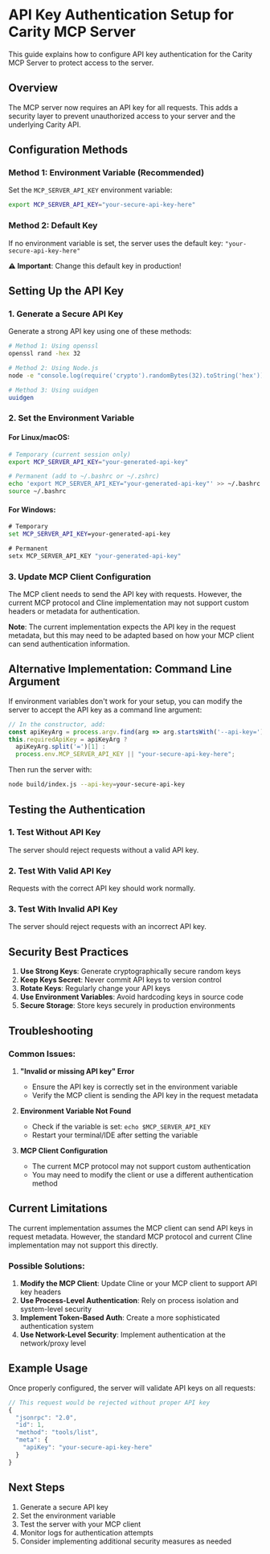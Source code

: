 # API Key Authentication Setup for Carity MCP Server

This guide explains how to configure API key authentication for the Carity MCP Server to protect access to the server.

## Overview

The MCP server now requires an API key for all requests. This adds a security layer to prevent unauthorized access to your server and the underlying Carity API.

## Configuration Methods

### Method 1: Environment Variable (Recommended)

Set the `MCP_SERVER_API_KEY` environment variable:

```bash
export MCP_SERVER_API_KEY="your-secure-api-key-here"
```

### Method 2: Default Key

If no environment variable is set, the server uses the default key: `"your-secure-api-key-here"`

**⚠️ Important**: Change this default key in production!

## Setting Up the API Key

### 1. Generate a Secure API Key

Generate a strong API key using one of these methods:

```bash
# Method 1: Using openssl
openssl rand -hex 32

# Method 2: Using Node.js
node -e "console.log(require('crypto').randomBytes(32).toString('hex'))"

# Method 3: Using uuidgen
uuidgen
```

### 2. Set the Environment Variable

#### For Linux/macOS:
```bash
# Temporary (current session only)
export MCP_SERVER_API_KEY="your-generated-api-key"

# Permanent (add to ~/.bashrc or ~/.zshrc)
echo 'export MCP_SERVER_API_KEY="your-generated-api-key"' >> ~/.bashrc
source ~/.bashrc
```

#### For Windows:
```cmd
# Temporary
set MCP_SERVER_API_KEY=your-generated-api-key

# Permanent
setx MCP_SERVER_API_KEY "your-generated-api-key"
```

### 3. Update MCP Client Configuration

The MCP client needs to send the API key with requests. However, the current MCP protocol and Cline implementation may not support custom headers or metadata for authentication.

**Note**: The current implementation expects the API key in the request metadata, but this may need to be adapted based on how your MCP client can send authentication information.

## Alternative Implementation: Command Line Argument

If environment variables don't work for your setup, you can modify the server to accept the API key as a command line argument:

```typescript
// In the constructor, add:
const apiKeyArg = process.argv.find(arg => arg.startsWith('--api-key='));
this.requiredApiKey = apiKeyArg ?
  apiKeyArg.split('=')[1] :
  process.env.MCP_SERVER_API_KEY || "your-secure-api-key-here";
```

Then run the server with:
```bash
node build/index.js --api-key=your-secure-api-key
```

## Testing the Authentication

### 1. Test Without API Key
The server should reject requests without a valid API key.

### 2. Test With Valid API Key
Requests with the correct API key should work normally.

### 3. Test With Invalid API Key
The server should reject requests with an incorrect API key.

## Security Best Practices

1. **Use Strong Keys**: Generate cryptographically secure random keys
2. **Keep Keys Secret**: Never commit API keys to version control
3. **Rotate Keys**: Regularly change your API keys
4. **Use Environment Variables**: Avoid hardcoding keys in source code
5. **Secure Storage**: Store keys securely in production environments

## Troubleshooting

### Common Issues:

1. **"Invalid or missing API key" Error**
   - Ensure the API key is correctly set in the environment variable
   - Verify the MCP client is sending the API key in the request metadata

2. **Environment Variable Not Found**
   - Check if the variable is set: `echo $MCP_SERVER_API_KEY`
   - Restart your terminal/IDE after setting the variable

3. **MCP Client Configuration**
   - The current MCP protocol may not support custom authentication
   - You may need to modify the client or use a different authentication method

## Current Limitations

The current implementation assumes the MCP client can send API keys in request metadata. However, the standard MCP protocol and current Cline implementation may not support this directly.

### Possible Solutions:

1. **Modify the MCP Client**: Update Cline or your MCP client to support API key headers
2. **Use Process-Level Authentication**: Rely on process isolation and system-level security
3. **Implement Token-Based Auth**: Create a more sophisticated authentication system
4. **Use Network-Level Security**: Implement authentication at the network/proxy level

## Example Usage

Once properly configured, the server will validate API keys on all requests:

```javascript
// This request would be rejected without proper API key
{
  "jsonrpc": "2.0",
  "id": 1,
  "method": "tools/list",
  "meta": {
    "apiKey": "your-secure-api-key-here"
  }
}
```

## Next Steps

1. Generate a secure API key
2. Set the environment variable
3. Test the server with your MCP client
4. Monitor logs for authentication attempts
5. Consider implementing additional security measures as needed
